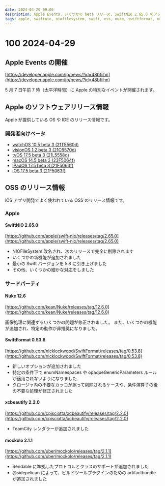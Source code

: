 ```yaml
---
date: 2024-04-29 09:00
description: Apple Events, いくつかの beta リリース, SwiftNIO 2.65.0 のアップデート、ほか
tags: apple, swiftnio, niofilesystem, swift, oss, nuke, swiftformat, xcbeautify, mockolo, sendable, artifactbundle
---
```

# 100 2024-04-29

## Apple Events の開催

[https://developer.apple.com/jp/news/?id=48bfiihn](https://developer.apple.com/jp/news/?id=48bfiihn)

5 月 7 日午前 7 時（太平洋時間）に Apple の特別なイベントが開催されます。

## Apple のソフトウェアリリース情報

Apple が提供している OS や IDE のリリース情報です。

### 開発者向けベータ

- [watchOS 10.5 beta 3 (21T5560d)](https://developer.apple.com/news/releases/?id=04162024a)
- [visionOS 1.2 beta 3 (21O5570d)](https://developer.apple.com/news/releases/?id=04162024a)
- [tvOS 17.5 beta 3 (21L5558d)](https://developer.apple.com/news/releases/?id=04162024a)
- [macOS 14.5 beta 3 (23F5064f)](https://developer.apple.com/news/releases/?id=04162024a)
- [iPadOS 17.5 beta 3 (21F5063f)](https://developer.apple.com/news/releases/?id=04162024a)
- [iOS 17.5 beta 3 (21F5063f)](https://developer.apple.com/news/releases/?id=04162024a)

## OSS のリリース情報

iOS アプリ開発でよく使われている OSS のリリース情報です。

### Apple

#### SwiftNIO 2.65.0

[https://github.com/apple/swift-nio/releases/tag/2.65.0](https://github.com/apple/swift-nio/releases/tag/2.65.0)

- NIOFileSystem 改名され、次のリリースで完全に削除されます
- いくつかの新機能が追加されました
- 最小の Swift バージョンを 5.8 に引き上げました
- その他、いくつかの細かな対応をしました

### サードパーティ

#### Nuke 12.6

[https://github.com/kean/Nuke/releases/tag/12.6.0](https://github.com/kean/Nuke/releases/tag/12.6.0)

画像処理に関連するいくつかの問題が修正されました。
また、いくつかの機能が追加され、特定の動作が非推奨になりました。

#### SwiftFormat 0.53.8

[https://github.com/nicklockwood/SwiftFormat/releases/tag/0.53.8](https://github.com/nicklockwood/SwiftFormat/releases/tag/0.53.8)

- 新しいオプションが追加されました
- 特定の条件下で enumNamespaces や opaqueGenericParameters ルールが適用されないようになりました
- クロージャ内の不要なカッコが誤って削除されるケースや、条件演算子の後の不要な処理が修正されました

#### xcbeautify 2.2.0

[https://github.com/cpisciotta/xcbeautify/releases/tag/2.2.0](https://github.com/cpisciotta/xcbeautify/releases/tag/2.2.0)

- TeamCity レンダラーが追加されました

#### mockolo 2.1.1

[https://github.com/uber/mockolo/releases/tag/2.1.1](https://github.com/uber/mockolo/releases/tag/2.1.1)

- Sendable に準拠したプロトコルとクラスのサポートが追加されました
- @sidepelican によって、ビルドツールプラグインのための artifactbundle が追加されました

